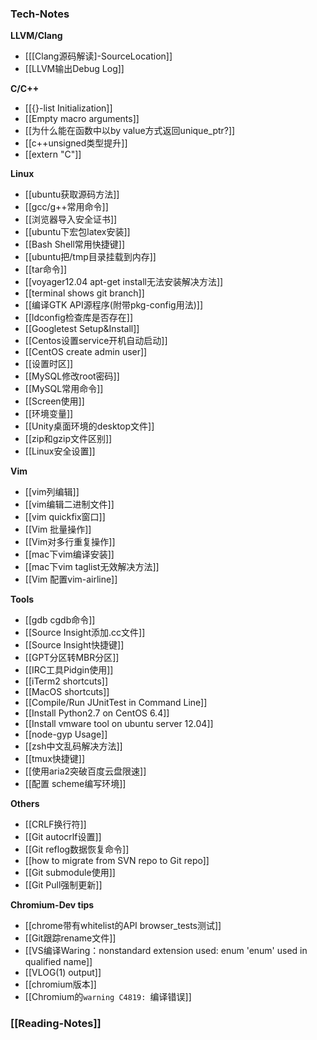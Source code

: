 ### Tech-Notes

**LLVM/Clang**
 * [[[Clang源码解读]-SourceLocation]]
 * [[LLVM输出Debug Log]]

**C/C++**
 * [[{}-list Initialization]]
 * [[Empty macro arguments]]
 * [[为什么能在函数中以by value方式返回unique_ptr?]]
 * [[c++unsigned类型提升]]
 * [[extern "C"]]

**Linux**
 * [[ubuntu获取源码方法]]
 * [[gcc/g++常用命令]]
 * [[浏览器导入安全证书]]
 * [[ubuntu下宏包latex安装]]
 * [[Bash Shell常用快捷键]]
 * [[ubuntu把/tmp目录挂载到内存]]
 * [[tar命令]]
 * [[voyager12.04 apt-get install无法安装解决方法]]
 * [[terminal shows git branch]]
 * [[编译GTK API源程序(附带pkg-config用法)]]
 * [[ldconfig检查库是否存在]]
 * [[Googletest Setup&Install]]
 * [[Centos设置service开机自动启动]]
 * [[CentOS create admin user]]
 * [[设置时区]]
 * [[MySQL修改root密码]]
 * [[MySQL常用命令]]
 * [[Screen使用]]
 * [[环境变量]]
 * [[Unity桌面环境的desktop文件]]
 * [[zip和gzip文件区别]]
 * [[Linux安全设置]]

**Vim**
 * [[vim列编辑]]
 * [[vim编辑二进制文件]]
 * [[vim quickfix窗口]]
 * [[Vim 批量操作]]
 * [[Vim对多行重复操作]]
 * [[mac下vim编译安装]]
 * [[mac下vim taglist无效解决方法]]
 * [[Vim 配置vim-airline]]
  
**Tools**
 * [[gdb cgdb命令]]
 * [[Source Insight添加.cc文件]]
 * [[Source Insight快捷键]]
 * [[GPT分区转MBR分区]]
 * [[IRC工具Pidgin使用]]
 * [[iTerm2 shortcuts]]
 * [[MacOS shortcuts]]
 * [[Compile/Run JUnitTest in Command Line]]
 * [[Install Python2.7 on CentOS 6.4]]
 * [[Install vmware tool on ubuntu server 12.04]]
 * [[node-gyp Usage]]
 * [[zsh中文乱码解决方法]]
 * [[tmux快捷键]]
 * [[使用aria2突破百度云盘限速]]
 * [[配置 scheme编写环境]]

**Others**
 * [[CRLF换行符]]
 * [[Git autocrlf设置]]
 * [[Git reflog数据恢复命令]]
 * [[how to migrate from SVN repo to Git repo]]
 * [[Git submodule使用]]
 * [[Git Pull强制更新]]

**Chromium-Dev tips**
* [[chrome带有whitelist的API browser_tests测试]]
* [[Git跟踪rename文件]]
* [[VS编译Waring：nonstandard extension used: enum 'enum' used in qualified name]]
* [[VLOG(1) output]]
* [[chromium版本]]
* [[Chromium的`warning C4819: `编译错误]]

### [[Reading-Notes]]